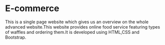 # E-commerce
This is a single page website which gives us an overview on the whole advanced website.This website provides online food service featuring types of waffles and ordering them.It is developed using HTML,CSS and Bootstrap.
